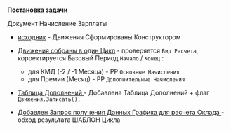 
####
**Постановка задачи**

Документ  Начисление Зарплаты


- [исходник](https://github.com/alex-dev-2020/SpecPlatform/commit/ca9b40b88485f1c16c6e47e2c399a1f0febf0fd5) - Движения Сформированы Конструктором

- [Движения собраны в один Цикл](https://github.com/alex-dev-2020/SpecPlatform/commit/2e70cdc180c5f0b93c308ebb79e1267723688eb3) -  проверяется `Вид Расчета`,  корректируется Базовый Период `Начало` / `Конец` :
    - для КМД (-2 / -1  Месяца) - РР `Основные Начисления`
    - для Премии (Месяц) - РР `Дополнительные Начисления`   

- [Таблица Дополнений ](https://github.com/alex-dev-2020/SpecPlatform/commit/762e618e83b99028c2aebd0a466d68444c132ea0) - Добавлена Таблица Дополнений + флаг `Движения.Записать();` 

- [Добавлен Запрос получения Данных Графика для расчета Оклада ](https://github.com/alex-dev-2020/SpecPlatform/commit/39b1e1027275a2f69cb8ae8afab9a5b081ee8ee2) - обход  результата ШАБЛОН Цикла
  